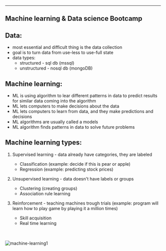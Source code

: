 ----------------------------------------
Machine learning & Data science Bootcamp
----------------------------------------

Data:
-----
- most essential and difficult thing is the data collection
- goal is to turn data from use-less to use-full state
- data types:
    * structured - sql db (mssql)
    * unstructured - nosql db (mongoDB)


Machine learning:
-----------------
- ML is using algorithm to lear different patterns in data to predict results for similar data coming into the algorithm
- ML lets computers to make decisions about the data
- ML lets computers to learn from data, and they make predictions and decisions
- ML algorithms are usually called a models
- ML algorithm finds patterns in data to solve future problems


Machine learning types:
-----------------------

1) Supervised learning
        - data already have categories, they are labeled
   * Classification (example: decide if this is pear or apple)
   * Regression (example: predicting stock prices)


2) Unsupervised learning
        - data doesn't have labels or groups
    * Clustering (creating groups)
    * Association rule learning


3) Reinforcement
        - teaching machines trough trials (example: program will learn how to play game by playing it a million times)
    * Skill acquisition
    * Real time learning

<br></br>
![machine-learning1](https://user-images.githubusercontent.com/74961891/167394887-80eaea4f-5da6-43cd-8aa3-376d6a3f2658.png)
